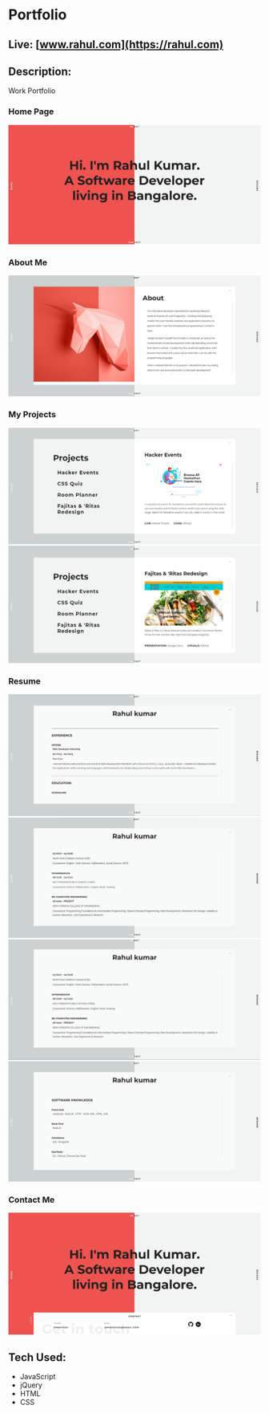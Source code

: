 # Portfolio

## Live: [www.rahul.com](https://rahul.com)

## Description:
Work Portfolio

### Home Page
![alt text](images/visual1.png)

### About Me
![alt text](images/visual2.png)

### My Projects
![alt text](images/visual3.png)
![alt text](images/visual4.png)

### Resume
![alt text](images/visual5.png)
![alt text](images/visual6.png)
![alt text](images/visual7.png)
![alt text](images/visual8.png)

### Contact Me
![alt text](images/visual9.png)

## Tech Used:
* JavaScript
* jQuery
* HTML
* CSS
